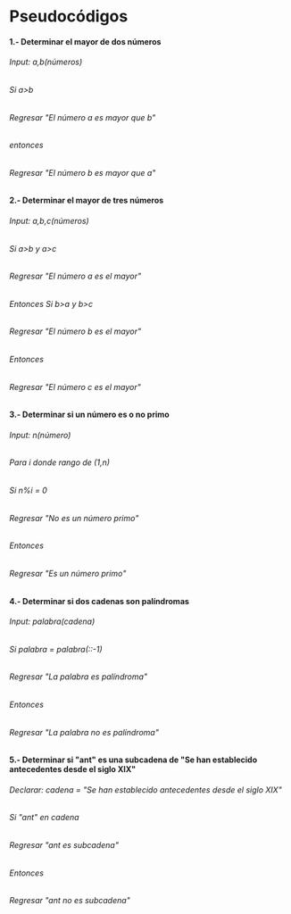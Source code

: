 # Pseudocódigos
#### 1.- Determinar el mayor de dos números
###### Input: a,b(números)
###### Si a>b
######  Regresar "El número a es mayor que b"
###### entonces
######  Regresar "El número b es mayor que a"
#### 2.- Determinar el mayor de tres números
###### Input: a,b,c(números)
###### Si a>b y a>c
######  Regresar "El número a es el mayor"
###### Entonces Si b>a y b>c
######  Regresar "El número b es el mayor"
###### Entonces
######  Regresar "El número c es el mayor"
#### 3.- Determinar si un número es o no primo
###### Input: n(número)
###### Para i donde rango de (1,n)
######  Si n%i = 0
######   Regresar "No es un número primo"
######  Entonces
######   Regresar "Es un número primo"
#### 4.- Determinar si dos cadenas son palíndromas
###### Input: palabra(cadena)
###### Si palabra = palabra(::-1) 
######  Regresar "La palabra es palíndroma"
###### Entonces
######  Regresar "La palabra no es palíndroma"
#### 5.- Determinar si "ant" es una subcadena de "Se han establecido antecedentes desde el siglo XIX"
###### Declarar: cadena = "Se han establecido antecedentes desde el siglo XIX"
###### Si "ant" en cadena
######  Regresar "ant es subcadena"
###### Entonces
######  Regresar "ant no es subcadena"